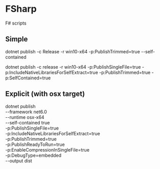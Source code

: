 # FSharp
F# scripts

## Simple

 dotnet publish -c Release -r win10-x64 -p:PublishTrimmed=true --self-contained
 
 dotnet publish -c release -r win10-x64 -p:PublishSingleFile=true -p:IncludeNativeLibrariesForSelfExtract=true -p:PublishTrimmed=true -p:SelfContained=true

## Explicit (with osx target)

dotnet publish \
  --framework net6.0 \
  --runtime osx-x64 \
  --self-contained true \
  -p:PublishSingleFile=true \
  -p:IncludeNativeLibrariesForSelfExtract=true \
  -p:PublishTrimmed=true \
  -p:PublishReadyToRun=true \
  -p:EnableCompressionInSingleFile=true \
  -p:DebugType=embedded \
  --output dist

